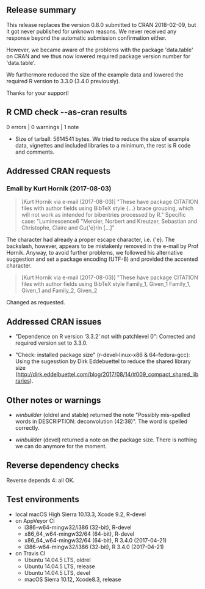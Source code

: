 ## Release summary

This release replaces the version 0.8.0 submitted to 
CRAN 2018-02-09, but it got never published for unknown 
reasons. We never received any response beyond the automatic 
submission confirmation either. 

However, we became aware of the problems with the package 'data.table'
on CRAN and we thus now lowered required package version number for 'data.table'.

We furthermore reduced the size of the example data and lowered the required R version to 3.3.0 
(3.4.0 previously).

Thanks for your support!

## R CMD check --as-cran results

0 errors | 0 warnings | 1 note

* Size of tarball: 5614541 bytes. We tried to reduce the size of example data, vignettes and included 
libraries to a minimum, the rest is R code and comments.

## Addressed CRAN requests 

### Email by Kurt Hornik (2017-08-03)
> [Kurt Hornik via e-mail (2017-08-03)] "These have package CITATION files with author fields using BibTeX style
> {...} brace grouping, which will not work as intended for bibentries
> processed by R." Specific case: "Luminescence6  "Mercier, Norbert and Kreutzer, Sebastian and 
> Christophe, Claire and Gu{'e}rin [...]"

The character had already a proper escape character, i.e. {\'e}. The backslash, however, 
appears to be mistakenly removed in the e-mail by Prof Hornik. Anyway, to avoid further problems, 
we followed his alternative suggestion and set a package encoding (UTF-8) and provided the 
accented character.

> [Kurt Hornik via e-mail (2017-08-03)] "These have package CITATION files with author fields using BibTeX style
> Family_1, Given_1
> Family_1, Given_1 and Family_2, Given_2

Changed as requested.

## Addressed CRAN issues

* "Dependence on R version ‘3.3.2’ not with patchlevel 0": Corrected and required version set to 3.3.0.

* "Check: installed package size" (r-devel-linux-x86 & 64-fedora-gcc): Using the sugesstion by Dirk Eddebuettel 
to reduce the shared library size (http://dirk.eddelbuettel.com/blog/2017/08/14/#009_compact_shared_libraries). 

## Other notes or warnings

* *winbuilder* (oldrel and stable) returned the note "Possibly mis-spelled words in DESCRIPTION: deconvolution (42:38)". The 
word is spelled correctly. 

* *winbuilder* (devel) returned a note on the package size. There is nothing we can do anymore for the moment. 

## Reverse dependency checks

Reverse depends 4: all OK.

## Test environments
* local macOS High Sierra 10.13.3, Xcode 9.2, R-devel
* on AppVeyor CI
    * i386-w64-mingw32/i386 (32-bit), R-devel
    * x86_64_w64-mingw32/64 (64-bit), R-devel
    * x86_64_w64-mingw32/64 (64-bit), R 3.4.0 (2017-04-21)
    * i386-w64-mingw32/i386 (32-bit), R 3.4.0 (2017-04-21)
* on Travis CI
    * Ubuntu 14.04.5 LTS, oldrel
    * Ubuntu 14.04.5 LTS, release
    * Ubuntu 14.04.5 LTS, devel
    * macOS Sierra 10.12, Xcode8.3, release
